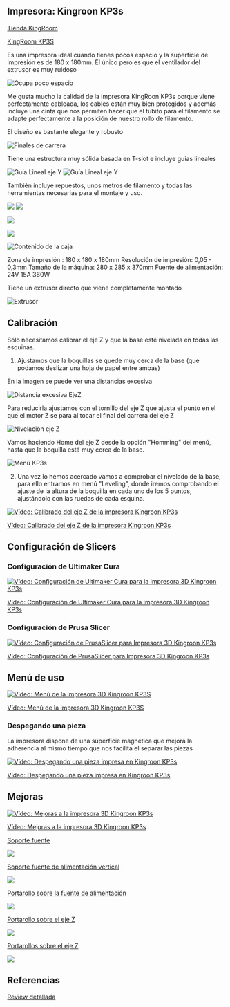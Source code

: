 ## Impresora: Kingroon KP3s

[Tienda KingRoom](https://es.aliexpress.com/store/1905393)

[KingRoom KP3S](https://es.aliexpress.com/item/4001279175159.html?spm=a2g0o.store_home.singleImageText_6000324340063.0)

Es una impresora ideal cuando tienes pocos espacio y la superficie de impresión es de 180 x 180mm. El único pero es que el ventilador del extrusor es muy ruidoso

![Ocupa poco espacio](./images/PocoEspacio.jpg)

Me gusta mucho la calidad de la impresora KingRoon KP3s  porque viene perfectamente cableada, los cables están muy bien protegidos y además incluye una cinta que nos permiten hacer que el tubito para el filamento se adapte perfectamente a la posición de nuestro rollo de filamento.

El diseño es bastante elegante y robusto

![Finales de carrera](./images/FinalesCarrera.jpg)

Tiene una estructura muy sólida basada en T-slot e incluye guías lineales

![Guía Lineal eje Y](./images/GuiaLineaY.jpg)
![Guía Lineal eje Y](./images/GuiaLinealX.jpg)

También incluye repuestos, unos metros de filamento y todas las herramientas necesarias para el montaje y uso.

![](./images/repuestos.jpg)
![](./images/Herramientas.jpg)

![](https://ae01.alicdn.com/kf/H08ccf98c87c349fb82fade2516dae9c7Z/KINGROON-impresora-3D-de-alta-precisi-n-KP3S-Kit-de-impresi-n-3d-pantalla-t-ctil.jpg_640x640.jpg)

![](https://ae01.alicdn.com/kf/H06705d905ff547d89f1bec9d4a07b8d9A/KINGROON-impresora-3D-de-alta-precisi-n-KP3S-Kit-de-impresi-n-3d-pantalla-t-ctil.jpg_Q90.jpg_.webp)


![Contenido de la caja](./images/Contenido.jpg)

Zona de impresión : 180 x 180 x 180mm
Resolución de impresión: 0,05 - 0,3mm
Tamaño de la máquina: 280 x 285 x 370mm
Fuente de alimentación: 24V 15A 360W

Tiene un extrusor directo que viene completamente montado

![Extrusor](./images/Extrusor.jpg)

## Calibración

Sólo necesitamos calibrar el eje Z y que la base esté nivelada en todas las esquinas.

1. Ajustamos que la boquillas se quede muy cerca de la base (que podamos deslizar una hoja de papel entre ambas)

En la imagen se puede ver una distancias excesiva

![Distancia excesiva EjeZ](./images/DistanciaEjeZ.png)

Para reducirla ajustamos con el tornillo del eje Z   que ajusta el punto en el que el motor Z se para al tocar el final del carrera del eje Z

![Nivelación eje Z](./images/BotonT.png)

Vamos haciendo Home del eje Z desde la opción "Homming" del menú, hasta que la boquilla está muy cerca de la base.

![Menú KP3s](./images/Menu_kp3s.png)

2. Una vez lo hemos acercado vamos a comprobar el nivelado de la base, para ello entramos en menú "Leveling", donde iremos comprobando el ajuste de la altura de la boquilla en cada uno de los 5 puntos, ajustándolo con las ruedas de cada esquina.

[![Vídeo: Calibrado del eje Z de la impresora Kingroon  KP3s ](https://img.youtube.com/vi/W9fHBA8sDYU/0.jpg)](https://youtu.be/W9fHBA8sDYU)

[Vídeo: Calibrado del eje Z de la impresora Kingroon  KP3s](https://youtu.be/W9fHBA8sDYU)


## Configuración de Slicers

### Configuración de Ultimaker Cura

[![Vídeo: Configuración de Ultimaker  Cura  para la impresora 3D Kingroon KP3s](https://img.youtube.com/vi/svuQmR8ayqE/0.jpg)](https://youtu.be/svuQmR8ayqE)

[Vídeo: Configuración de Ultimaker  Cura  para la impresora 3D Kingroon KP3s](https://youtu.be/svuQmR8ayqE)

### Configuración de Prusa Slicer

[![Vídeo: Configuración de PrusaSlicer para Impresora 3D Kingroon KP3s](https://img.youtube.com/vi/_o9P8IFTHUI/0.jpg)](https://youtu.be/_o9P8IFTHUI)

[Vídeo: Configuración de PrusaSlicer para Impresora 3D Kingroon KP3s](https://youtu.be/_o9P8IFTHUI)


## Menú de uso

[![Vídeo: Menú de la impresora 3D Kingroon KP3S](https://img.youtube.com/vi/0mlIJfO5uq0/0.jpg)](https://youtu.be/0mlIJfO5uq0)

[Vídeo: Menú de la impresora 3D Kingroon KP3S](https://youtu.be/0mlIJfO5uq0)

### Despegando una pieza

La impresora dispone de una superficie magnética que mejora la adherencia al mismo tiempo que nos facilita el separar las piezas

[![Vídeo: Despegando una pieza impresa en Kingroon KP3s](https://img.youtube.com/vi/qTbd1WMmKlg/0.jpg)](https://youtu.be/qTbd1WMmKlg)

[Vídeo: Despegando una pieza impresa en Kingroon KP3s](https://youtu.be/qTbd1WMmKlg)





## Mejoras

[![Vídeo: Mejoras a la impresora 3D Kingroon KP3s](https://img.youtube.com/vi/4o_p7YZYxN8/0.jpg)](https://youtu.be/4o_p7YZYxN8)


[Vídeo: Mejoras a la impresora 3D Kingroon KP3s](https://youtu.be/4o_p7YZYxN8)


[Soporte fuente](https://www.thingiverse.com/thing:4740318)

![](https://cdn.thingiverse.com/assets/ba/b2/58/2c/7d/featured_preview_photo_2021-01-28_02-53-48.jpg)

[Soporte fuente de alimentación vertical](https://www.thingiverse.com/thing:4671163)

![](https://cdn.thingiverse.com/assets/ab/22/14/3d/0a/featured_preview_IMG_1407-min.jpg)

[Portarollo sobre la fuente de alimentación](https://www.thingiverse.com/thing:4611818)

![](https://cdn.thingiverse.com/assets/10/e7/e0/44/15/featured_preview_Screenshot_20201001-113713.jpg)

[Portarollo sobre el eje Z](https://www.thingiverse.com/thing:4600120)

![](https://cdn.thingiverse.com/assets/19/d0/1c/99/cc/featured_preview_Screenshot_20200919-171553__01.jpg)

[Portarollos sobre el eje Z](https://www.thingiverse.com/thing:4783450)

![](https://cdn.thingiverse.com/assets/9b/c8/0b/81/17/featured_preview_Kingroon_KP3S_soporte_rolo_en_Z.jpg)


## Referencias

[Review detallada](https://3dprintbeginner.com/kingroon-kp3s-review/)